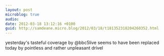 ```yaml
---
layout: post
microblog: true
audio: 
date: 2012-03-18 13:12:16 +0100
guid: http://samdeane.micro.blog/2012/03/18/t181352318204260352.html
---
```

yesterday's tasteful coverage by @bbc5live  seems to have been replaced today by pointless and rather unpleasant drivel
